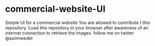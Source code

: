 # commercial-website-UI
Simple UI for a commercial website
You are allowed to contribute t this repository.
Load this repository in your browser after awareness of an internet connection to retrieve the images.
follow me on twitter @asiimwedel
